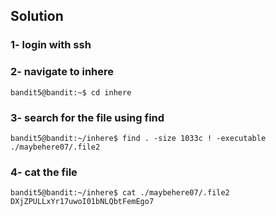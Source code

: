 ## Solution 

### 1- login with ssh

### 2- navigate to inhere

```
bandit5@bandit:~$ cd inhere
```

### 3- search for the file using **find**


```
bandit5@bandit:~/inhere$ find . -size 1033c ! -executable
./maybehere07/.file2
```

### 4- cat the file
```
bandit5@bandit:~/inhere$ cat ./maybehere07/.file2
DXjZPULLxYr17uwoI01bNLQbtFemEgo7
```